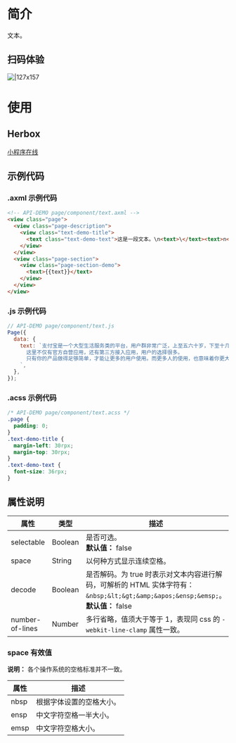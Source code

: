 
# 简介
文本。

## 扫码体验
![|127x157](https://gw.alipayobjects.com/zos/skylark/b4c189f1-22d5-4832-9080-5c786ab589fd/2018/jpeg/3b380081-14e7-43a2-a4b2-17ae32d50d6f.jpeg#align=left&display=inline&height=1906&margin=%5Bobject%20Object%5D&originHeight=1906&originWidth=1540&status=done&style=none&width=127)

# 使用

## Herbox
[小程序在线](https://opendocs.alipay.com/examples/4ba7cd59-c4b5-4877-ba85-299e460ee87d) 

## 示例代码

### .axml 示例代码
```html
<!-- API-DEMO page/component/text.axml -->
<view class="page">
  <view class="page-description">
    <view class="text-demo-title">
      <text class="text-demo-text">这是一段文本。\n<text>\</text><text>n</text> 可以换行。</text>
    </view>  
  </view>
  <view class="page-section">
    <view class="page-section-demo">
      <text>{{text}}</text>
    </view>
  </view>
</view>
```

### .js 示例代码
```js
// API-DEMO page/component/text.js
Page({
  data: {
    text: `支付宝是一个大型生活服务类的平台，用户群非常广泛，上至五六十岁，下至十几岁。
      这里不仅有官方自营应用，还有第三方接入应用，用户的选择很多。
      只有你的产品做得足够简单，才能让更多的用户使用。而更多人的使用，也意味着你更大的收益。\n\n:)
    `,
  },
});
```

### .acss 示例代码
```css
/* API-DEMO page/component/text.acss */
.page {
  padding: 0;
}
.text-demo-title {
  margin-left: 30rpx;
  margin-top: 30rpx;
}
.text-demo-text {
  font-size: 36rpx;
}
```

## 属性说明
| **属性** | **类型** | **描述** |
| --- | --- | --- |
| selectable | Boolean | 是否可选。<br />**默认值：** false |
| space | String | 以何种方式显示连续空格。 |
| decode | Boolean | 是否解码。为 true 时表示对文本内容进行解码，可解析的 HTML 实体字符有：`&nbsp;&lt;&gt;&amp;&apos;&ensp;&emsp;`。<br />**默认值：** false |
| number-of-lines | Number | 多行省略，值须大于等于 1，表现同 css 的 `-webkit-line-clamp` 属性一致。 |


### space 有效值
**说明：** 各个操作系统的空格标准并不一致。

| **属性** | **描述** |
| --- | --- |
| nbsp | 根据字体设置的空格大小。 |
| ensp | 中文字符空格一半大小。 |
| emsp | 中文字符空格大小。 |



